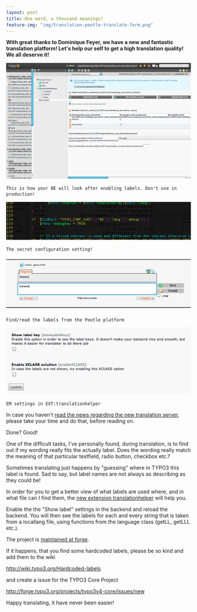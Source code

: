 ```yaml
---
layout: post
title: One word, a thousand meanings!
feature-img: "img/translation-pootle-translate-form.png"
---
```


[translation-lang-show-labels]: /img/translation-lang-show-labels.png "This is how your BE will look after enabling labels. Don't use in production!"
[translation-code-conf-debugkey]: /img/translation-code-conf-debugkey.png "The secret configuration setting!"
[translation-pootle-translate-form]: /img/translation-pootle-translate-form.png "Find/read the labels from the Pootle platform"
[translation-em-conf-settings]: /img/translation-em-conf-settings.png "EM settings in EXT:translationhelper"

**With great thanks to Dominique Feyer, we have a new and fantastic translation platform! Let's help our self to get a high translation quality! We all deserve it!**

![This is how your BE will look after enabling labels. Don't use in production!][translation-lang-show-labels]

	This is how your BE will look after enabling labels. Don't use in production!

![The secret configuration setting!][translation-code-conf-debugkey]

	The secret configuration setting!

![Find/read the labels from the Pootle platform][translation-pootle-translate-form]

	Find/read the labels from the Pootle platform

![EM settings in EXT:translationhelper][translation-em-conf-settings]

	EM settings in EXT:translationhelper

In case you haven't [read the news regarding the new translation server](http://typo3.org/news/article/new-translation-server-online/), please take your time and do that, before reading on.

Done? Good!

One of the difficult tasks, I've personally found, during translation, is to find out if my wording really fits the actually label. Does the wording really match the meaning of that particular textfield, radio button, checkbox etc.?

Sometimes translating just happens by "guessing" where in TYPO3 this label is found. Sad to say, but label names are not always as describing as they could be!

In order for you to get a better view of what labels are used where, and in what file can I find them, the [new extension translationhelper](http://typo3.org/extensions/repository/view/translationhelper) will help you.

Enable the the "Show label" settings in the backend and reload the backend. You will then see the labels for each and every string that is taken from a locallang file, using functions from the language class (getLL, getLLL etc.).

The project is [maintained at forge](https://forge.typo3.org/projects/extension-translationhelper).

If it happens, that you find some hardcoded labels, please be so kind and add them to the wiki

http://wiki.typo3.org/Hardcoded-labels

and create a issue for the TYPO3 Core Project

http://forge.typo3.org/projects/typo3v4-core/issues/new

Happy translating, it have never been easier!